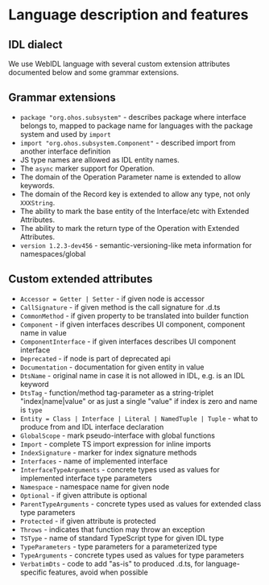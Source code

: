 # Language description and features

## IDL dialect

We use WebIDL language with several custom extension attributes documented below and some grammar extensions.

## Grammar extensions

  * `package "org.ohos.subsystem"` - describes package where interface belongs to, mapped to package name for languages with the package system
  and used by `import`
  * `import "org.ohos.subsystem.Component"` - described import from another interface definition
  * JS type names are allowed as IDL entity names.
  * The `async` marker support for Operation.
  * The domain of the Operation Parameter name is extended to allow keywords.
  * The domain of the Record key is extended to allow any type, not only `XXXString`.
  * The ability to mark the base entity of the Interface/etc with Extended Attributes.
  * The ability to mark the return type of the Operation with Extended Attributes.
  * `version 1.2.3-dev456` - semantic-versioning-like meta information for namespaces/global

## Custom extended attributes

   * `Accessor = Getter | Setter` - if given node is accessor
   * `CallSignature` - if given method is the call signature for .d.ts
   * `CommonMethod` - if given property to be translated into builder function
   * `Component` - if given interfaces describes UI component, component name in value
   * `ComponentInterface` - if given interfaces describes UI component interface
   * `Deprecated` - if node is part of deprecated api
   * `Documentation` - documentation for given entity in value
   * `DtsName` - original name in case it is not allowed in IDL, e.g. is an IDL keyword
   * `DtsTag` - function/method tag-parameter as a string-triplet "index|name|value" or as just a single "value" if index is zero and name is `type`
   * `Entity = Class | Interface | Literal | NamedTuple | Tuple` - what to produce from and IDL interface declaration
   * `GlobalScope` - mark pseudo-interface with global functions
   * `Import` - complete TS import expression for inline imports
   * `IndexSignature` - marker for index signature methods
   * `Interfaces` - name of implemented interface
   * `InterfaceTypeArguments` - concrete types used as values for implemented interface type parameters
   * `Namespace` - namespace name for given node
   * `Optional` - if given attribute is optional
   * `ParentTypeArguments` - concrete types used as values for extended class type parameters
   * `Protected` - if given attribute is protected
   * `Throws` - indicates that function may throw an exception
   * `TSType` - name of standard TypeScript type for given IDL type
   * `TypeParameters` - type parameters for a parameterized type
   * `TypeArguments` - concrete types used as values for type parameters
   * `VerbatimDts` - code to add "as-is" to produced .d.ts, for language-specific features, avoid when possible
